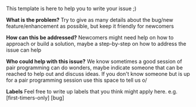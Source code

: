 This template is here to help you to write your issue ;)

**What is the problem?**
Try to give as many details about the bug/new feature/enhancement as possible,
but keep it friendly for newcomers

**How can this be addressed?**
Newcomers might need help on how to approach or build a solution, maybe a
step-by-step on how to address the issue can help

**Who could help with this issue?**
We know sometimes a good session of pair programming can do wonders, maybe
indicate someone that can be reached to help out and discuss ideas. If you
don't know someone but is up for a pair programming session use this space to
tell us o/

**Labels**
Feel free to write up labels that you think might apply here. e.g.
[first-timers-only]  [bug]
